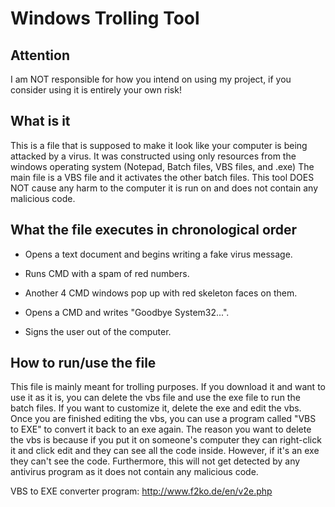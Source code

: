 Windows Trolling Tool
===

Attention
---
I am NOT responsible for how you intend on using my project, if you consider using it is entirely your own risk!

What is it
---
This is a file that is supposed to make it look like your computer is being attacked by a virus. It was constructed using only resources from the windows operating system (Notepad, Batch files, VBS files, and .exe) The main file is a VBS file and it activates the other batch files. This tool DOES NOT cause any harm to the computer it is run on and does not contain any malicious code.

What the file executes in chronological order
---
* Opens a text document and begins writing a fake virus message.

* Runs CMD with a spam of red numbers.

* Another 4 CMD windows pop up with red skeleton faces on them.

* Opens a CMD and writes "Goodbye System32...".

* Signs the user out of the computer.

How to run/use the file
---
This file is mainly meant for trolling purposes. If you download it and want to use it as it is, you can delete the vbs file and use the exe file to run the batch files. If you want to customize it, delete the exe and edit the vbs. Once you are finished editing the vbs, you can use a program called "VBS to EXE" to convert it back to an exe again. The reason you want to delete the vbs is because if you put it on someone's computer they can right-click it and click edit and they can see all the code inside. However, if it's an exe they can't see the code. Furthermore, this will not get detected by any antivirus program as it does not contain any malicious code.

VBS to EXE converter program: http://www.f2ko.de/en/v2e.php
